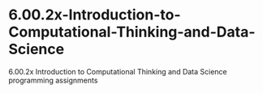 # 6.00.2x-Introduction-to-Computational-Thinking-and-Data-Science
6.00.2x Introduction to Computational Thinking and Data Science programming assignments
